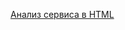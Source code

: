 [Анализ сервиса в HTML](https://alexslobodskoj.github.io/Portfolio/Book_Service/book_service.html)


